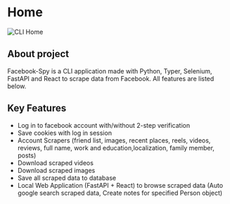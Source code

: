 # Home

![CLI Home](https://github.com/DEENUU1/facebook-spy/blob/main/assets/home.png?raw=true)

## About project

Facebook-Spy is a CLI application made with Python, Typer, Selenium, FastAPI and React to scrape 
data from Facebook. All features are listed below.

## Key Features
* Log in to facebook account with/without 2-step verification
* Save cookies with log in session
* Account Scrapers (friend list, images, recent places, reels, videos, reviews, full name, work and education,localization, family member, posts)
* Download scraped videos
* Download scraped images
* Save all scraped data to database 
* Local Web Application (FastAPI + React) to browse scraped data (Auto google search scraped data, Create notes for specified Person object)

        